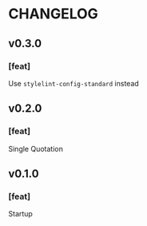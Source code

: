 # CHANGELOG

## v0.3.0

### [feat]
Use `stylelint-config-standard` instead

## v0.2.0

### [feat]
Single Quotation

## v0.1.0

### [feat]
Startup
